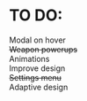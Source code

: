 # TO DO:
Modal on hover\
~~Weapon powerups~~\
Animations\
Improve design\
~~Settings menu~~\
Adaptive design
